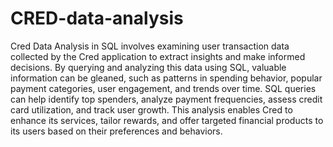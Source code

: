 # CRED-data-analysis

Cred Data Analysis in SQL involves examining user transaction data collected by the Cred application to extract insights and make informed decisions. By querying and analyzing this data using SQL, valuable information can be gleaned, such as patterns in spending behavior, popular payment categories, user engagement, and trends over time. SQL queries can help identify top spenders, analyze payment frequencies, assess credit card utilization, and track user growth. This analysis enables Cred to enhance its services, tailor rewards, and offer targeted financial products to its users based on their preferences and behaviors.
